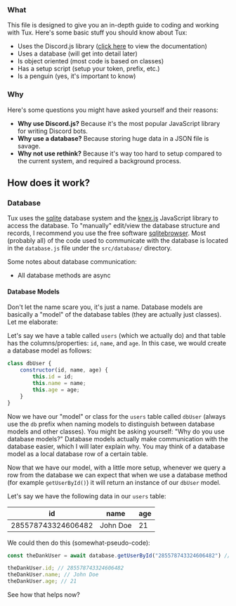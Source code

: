 ### What
This file is designed to give you an in-depth guide to coding and working with Tux.
Here's some basic stuff you should know about Tux:

* Uses the Discord.js library ([click here](https://discord.js.org/#/docs/main/stable/general/welcome) to view the documentation)
* Uses a database (will get into detail later)
* Is object oriented (most code is based on classes)
* Has a setup script (setup your token, prefix, etc.)
* Is a penguin (yes, it's important to know)

### Why
Here's some questions you might have asked yourself and their reasons:

* **Why use Discord.js?** Because it's the most popular JavaScript library for writing Discord bots.
* **Why use a database?** Because storing huge data in a JSON file is savage.
* **Why not use rethink?** Because it's way too hard to setup compared to the current system, and required a background process.

## How does it work?
### Database
Tux uses the [sqlite](https://en.wikipedia.org/wiki/SQLite) database system and the [knex.js](http://knexjs.org/) JavaScript library to access the database.
To "manually" edit/view the database structure and records, I recommend you use the free software [sqlitebrowser](http://sqlitebrowser.org/).
Most (probably all) of the code used to communicate with the database is located in the `database.js` file under the `src/database/` directory.

Some notes about database communication:

* All database methods are async

#### Database Models
Don't let the name scare you, it's just a name. Database models are basically a "model" of the database tables (they are actually just classes). Let me elaborate:

Let's say we have a table called `users` (which we actually do) and that table has the columns/properties: `id`, `name`, and `age`.
In this case, we would create a database model as follows:

```javascript
class dbUser {
    constructor(id, name, age) {
        this.id = id;
        this.name = name;
        this.age = age;
    }
}
```

Now we have our "model" or class for the `users` table called `dbUser` (always use the `db` prefix when naming models to distinguish between database models and other classes).
You might be asking yourself: "Why do you use database models?" Database models actually make communication with the database easier, which I will later explain why.
You may think of a database model as a local database row of a certain table.

Now that we have our model, with a little more setup, whenever we query a row from the database we can expect that when we use a database method (for example `getUserById()`) it will return an instance of our `dbUser` model.

Let's say we have the following data in our `users` table:

| id                 | name     | age |
|--------------------|----------|-----|
| 285578743324606482 | John Doe | 21  |

We could then do this (somewhat-pseudo-code):

```javascript
const theDankUser = await database.getUserById("285578743324606482") // example id provided, returns instance of dbUser

theDankUser.id; // 285578743324606482
theDankUser.name; // John Doe
theDankUser.age; // 21
```

See how that helps now?
